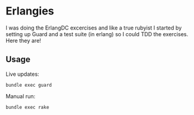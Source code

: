 # Erlangies

I was doing the ErlangDC excercises and like a true rubyist I started by setting up Guard and a test suite (in erlang) so I could TDD the exercises. Here they are!

## Usage

Live updates:

    bundle exec guard

Manual run:

    bundle exec rake

